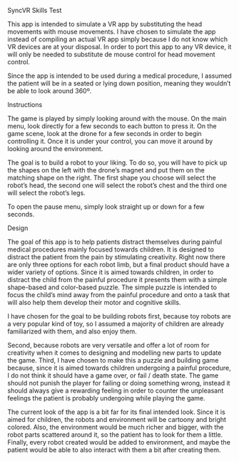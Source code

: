SyncVR Skills Test

This app is intended to simulate a VR app by substituting the head movements with mouse movements. I have chosen to simulate the app instead of compiling an actual VR app simply because I do not know which VR devices are at your disposal. In order to port this app to any VR device, it will only be needed to substitute de mouse control for head movement control.

Since the app is intended to be used during a medical procedure, I assumed the patient will be in a seated or lying down position, meaning they wouldn’t be able to look around 360º.

Instructions

The game is played by simply looking around with the mouse. 
On the main menu, look directly for a few seconds to each button to press it. 
On the game scene, look at the drone for a few seconds in order to begin controlling it. Once it is under your control, you can move it around by looking around the environment. 

The goal is to build a robot to your liking. To do so, you will have to pick up the shapes on the left with the drone’s magnet and put them on the matching shape on the right. The first shape you choose will select the robot’s head, the second one will select the robot’s chest and the third one will select the robot’s legs. 

To open the pause menu, simply look straight up or down for a few seconds. 

Design

The goal of this app is to help patients distract themselves during painful medical procedures mainly focused towards children. 
It is designed to distract the patient from the pain by stimulating creativity. Right now there are only three options for each robot limb, but a final product should have a wider variety of options. Since it is aimed towards children, in order to distract the child from the painful procedure it presents them with a simple shape-based and color-based puzzle. The simple puzzle is intended to focus the child’s mind away from the painful procedure and onto a task that will also help them develop their motor and cognitive skills. 

I have chosen for the goal to be building robots first, because toy robots are a very popular kind of toy, so I assumed a majority of children are already familiarized with them, and also enjoy them. 

Second, because robots are very versatile and offer a lot of room for creativity when it comes to designing and modelling new parts to update the game. 
Third, I have chosen to make this a puzzle and building game because, since it is aimed towards children undergoing a painful procedure, I do not think it should have a game over, or fail / death state. The game should not punish the player for failing or doing something wrong, instead it should always give a rewarding feeling in order to counter the unpleasant feelings the patient is probably undergoing while playing the game. 

The current look of the app is a bit far for its final intended look. Since it is aimed for children, the robots and environment will be cartoony and bright colored. 
Also, the environment would be much richer and bigger, with the robot parts scattered around it, so the patient has to look for them a little. Finally, every robot created would be added to environment, and maybe the patient would be able to also interact with them a bit after creating them.
